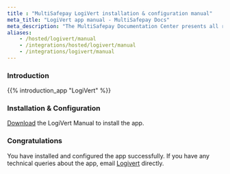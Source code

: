 ```yaml
---
title : "MultiSafepay LogiVert installation & configuration manual"
meta_title: "LogiVert app manual - MultiSafepay Docs"
meta_description: "The MultiSafepay Documentation Center presents all relevant information about our Plugins and API. You can also find support pages for payment methods, tools and general questions as well as the contact details of our Support and Integration Teams."
aliases: 
    - /hosted/logivert/manual
    - /integrations/hosted/logivert/manual
    - /integrations/logivert/manual
---
```

### Introduction

{{% introduction_app "LogiVert" %}}

### Installation & Configuration
[Download](https://confluence.prezent.nl/display/LOGIVERTMAN/Het+specificeren+van+betalingswijzen) the LogiVert Manual to install the app.

### Congratulations
You have installed and configured the app successfully. If you have any technical queries about the app, email [Logivert](https://www.logivert.com/nl/support/c-10) directly.
